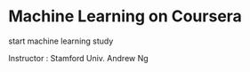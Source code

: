 # Machine Learning on Coursera

start machine learning study

Instructor : Stamford Univ. Andrew Ng 

